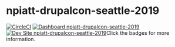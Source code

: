 # npiatt-drupalcon-seattle-2019

[![CircleCI](https://circleci.com/gh/pantheon-training-org/npiatt-drupalcon-seattle-2019.svg?style=shield)](https://circleci.com/gh/pantheon-training-org/npiatt-drupalcon-seattle-2019)
[![Dashboard npiatt-drupalcon-seattle-2019](https://img.shields.io/badge/dashboard-npiatt_drupalcon_seattle_2019-yellow.svg)](https://dashboard.pantheon.io/sites/2cc17dcc-61b1-425c-b05c-cbdd3ad53d7e#dev/code)
[![Dev Site npiatt-drupalcon-seattle-2019](https://img.shields.io/badge/site-npiatt_drupalcon_seattle_2019-blue.svg)](http://dev-npiatt-drupalcon-seattle-2019.pantheonsite.io/)Click the badges for more information.

